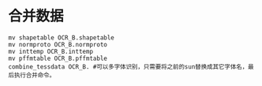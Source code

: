 # 合并数据

    mv shapetable OCR_B.shapetable
    mv normproto OCR_B.normproto
    mv inttemp OCR_B.inttemp
    mv pffmtable OCR_B.pffmtable
    combine_tessdata OCR_B. #可以多字体识别，只需要将之前的sun替换成其它字体名，最后执行合并命令。
